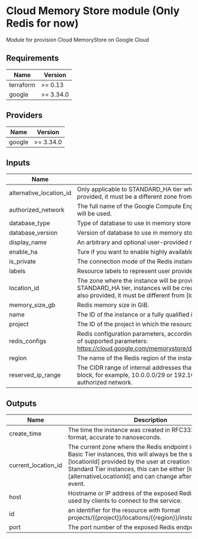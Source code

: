 # Cloud Memory Store module (Only Redis for now)

Module for provision Cloud MemoryStore on Google Cloud

## Requirements

| Name | Version |
|------|---------|
| terraform | >= 0.13 |
| google | >= 3.34.0 |

## Providers

| Name | Version |
|------|---------|
| google | >= 3.34.0 |

## Inputs

| Name | Description | Type | Default | Required |
|------|-------------|------|---------|:--------:|
| alternative\_location\_id | Only applicable to STANDARD\_HA tier which protects the instance against zonal failures by provisioning it across two zones. If provided, it must be a different zone from the one provided in [locationId]. | `string` | `null` | no |
| authorized\_network | The full name of the Google Compute Engine network to which the instance is connected. If left unspecified, the default network will be used. | `string` | `null` | no |
| database\_type | Type of database to use in memory store service. Must be one of these values: redis, memcached. | `string` | `"redis"` | no |
| database\_version | Version of database to use in memory store service. Should relate on database\_type | `string` | `"4.0"` | no |
| display\_name | An arbitrary and optional user-provided name for the instance. | `string` | `null` | no |
| enable\_ha | Ture if you want to enable highly available primary/replica instances | `bool` | `false` | no |
| is\_private | The connection mode of the Redis instance. Disable for direct connect. | `bool` | `true` | no |
| labels | Resource labels to represent user provided metadata. | `map(string)` | `null` | no |
| location\_id | The zone where the instance will be provisioned. If not provided, the service will choose a zone for the instance. For STANDARD\_HA tier, instances will be created across two zones for protection against zonal failures. If [alternativeLocationId] is also provided, it must be different from [locationId]. | `string` | `null` | no |
| memory\_size\_gb | Redis memory size in GiB. | `number` | `1` | no |
| name | The ID of the instance or a fully qualified identifier for the instance. | `string` | n/a | yes |
| project | The ID of the project in which the resource belongs. If it is not provided, the provider project is used. | `string` | `null` | no |
| redis\_configs | Redis configuration parameters, according to http://redis.io/topics/config. Please check Memorystore documentation for the list of supported parameters: https://cloud.google.com/memorystore/docs/redis/reference/rest/v1/projects.locations.instances#Instance.FIELDS.redis_configs | `map(string)` | `null` | no |
| region | The name of the Redis region of the instance. | `string` | `null` | no |
| reserved\_ip\_range | The CIDR range of internal addresses that are reserved for this instance. If not provided, the service will choose an unused /29 block, for example, 10.0.0.0/29 or 192.168.0.0/29. Ranges must be unique and non-overlapping with existing subnets in an authorized network. | `string` | `null` | no |

## Outputs

| Name | Description |
|------|-------------|
| create\_time | The time the instance was created in RFC3339 UTC format, accurate to nanoseconds. |
| current\_location\_id | The current zone where the Redis endpoint is placed. For Basic Tier instances, this will always be the same as the [locationId] provided by the user at creation time. For Standard Tier instances, this can be either [locationId] or [alternativeLocationId] and can change after a failover event. |
| host | Hostname or IP address of the exposed Redis endpoint used by clients to connect to the service. |
| id | an identifier for the resource with format projects/{{project}}/locations/{{region}}/instances/{{name}} |
| port | The port number of the exposed Redis endpoint. |


